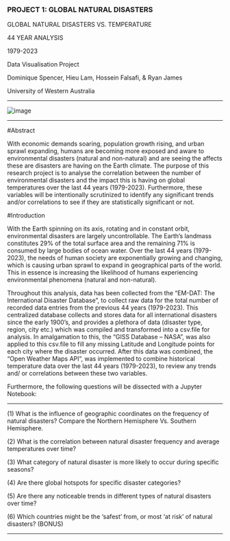 ### PROJECT 1: GLOBAL NATURAL DISASTERS 

GLOBAL NATURAL DISASTERS VS. TEMPERATURE

44 YEAR ANALYSIS

1979-2023

Data Visualisation Project

Dominique Spencer, Hieu Lam, Hossein Falsafi, & Ryan James

University of Western Australia

---------------------------------------------------------------------------------------------------------------------------------------------------------------------------------------------------------------------------

![image](https://github.com/mhosseinf/Project_11/assets/141802851/201632ed-613c-4a8b-b1a1-037ca072d33f)

---------------------------------------------------------------------------------------------------------------------------------------------------------------------------------------------------------------------------

#Abstract

With economic demands soaring, population growth rising, and urban sprawl expanding, humans are becoming more exposed and aware to environmental disasters (natural and non-natural) and are seeing the affects these are disasters are having on the Earth climate. The purpose of this research project is to analyse the correlation between the number of environmental disasters and the impact this is having on global temperatures over the last 44 years (1979-2023). Furthermore, these variables will be intentionally scrutinized to identify any significant trends and/or correlations to see if they are statistically significant or not. 

#Introduction

With the Earth spinning on its axis, rotating and in constant orbit, environmental disasters are largely uncontrollable. The Earth’s landmass constitutes 29% of the total surface area and the remaining 71% is consumed by large bodies of ocean water. Over the last 44 years (1979-2023), the needs of human society are exponentially growing and changing, which is causing urban sprawl to expand in geographical parts of the world. This in essence is increasing the likelihood of humans experiencing environmental phenomena (natural and non-natural). 

Throughout this analysis, data has been collected from the “EM-DAT: The International Disaster Database”, to collect raw data for the total number of recorded data entries from the previous 44 years (1979-2023). This centralized database collects and stores data for all international disasters since the early 1900’s, and provides a plethora of data (disaster type, region, city etc.) which was compiled and transformed into a csv.file for analysis. In amalgamation to this, the “GISS Database – NASA”, was also applied to this csv.file to fill any missing Latitude and Longitude points for each city where the disaster occurred. After this data was combined, the “Open Weather Maps API”, was implemented to combine historical temperature data over the last 44 years (1979-2023), to review any trends and/ or correlations between these two variables. 

Furthermore, the following questions will be dissected with a Jupyter Notebook:

-------------------------------------------------------------------------------------------------------------------------------------------------------------------------------------------------------------------------------

(1)	What is the influence of geographic coordinates on the frequency of natural disasters? Compare the Northern Hemisphere Vs. Southern Hemisphere.

(2)	What is the correlation between natural disaster frequency and average temperatures over time?

(3)	What category of natural disaster is more likely to occur during specific seasons?

(4)	Are there global hotspots for specific disaster categories?

(5)	Are there any noticeable trends in different types of natural disasters over time?

(6)	Which countries might be the ‘safest’ from, or most ‘at risk’ of natural disasters? (BONUS)

---------------------------------------------------------------------------------------------------------------------------------------------------------------------------------------------------------------------------
